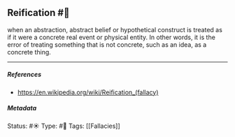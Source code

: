 ## Reification  #🧠

when an abstraction, abstract belief or hypothetical construct is treated as if it were a concrete real event or physical entity. In other words, it is the error of treating something that is not concrete, such as an idea, as a concrete thing.

___

##### References

- https://en.wikipedia.org/wiki/Reification_(fallacy)

##### Metadata
Status: #☀️ 
Type: #🔵 
Tags: [[Fallacies]]